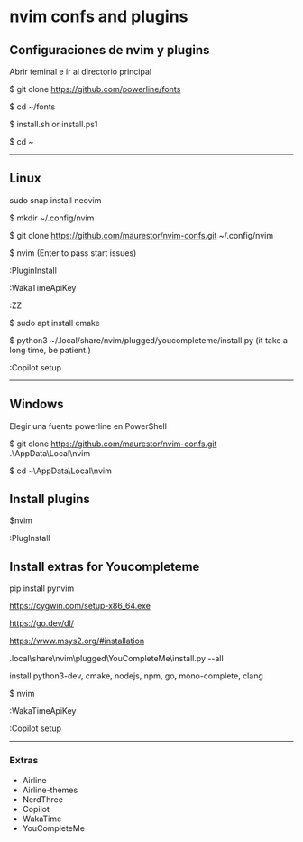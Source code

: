 # nvim confs and plugins

## Configuraciones de nvim y plugins
Abrir teminal e ir al directorio principal

$ git clone https://github.com/powerline/fonts

$ cd ~/fonts

$ install.sh or install.ps1

$ cd ~

---
## Linux
sudo snap install neovim

$ mkdir ~/.config/nvim

$ git clone https://github.com/maurestor/nvim-confs.git ~/.config/nvim    

$ nvim (Enter to pass start issues)

:PluginInstall

:WakaTimeApiKey

:ZZ

$ sudo apt install cmake

$ python3 ~/.local/share/nvim/plugged/youcompleteme/install.py (it take a long time, be patient.)

:Copilot setup

---
## Windows
Elegir una fuente powerline en PowerShell

$ git clone https://github.com/maurestor/nvim-confs.git .\AppData\Local\nvim

$ cd ~\AppData\Local\nvim

## Install plugins
$nvim

:PlugInstall

## Install extras for Youcompleteme

pip install pynvim

https://cygwin.com/setup-x86_64.exe

https://go.dev/dl/

https://www.msys2.org/#installation

.local\share\nvim\plugged\YouCompleteMe\install.py --all

install python3-dev, cmake, nodejs, npm, go, mono-complete, clang

$ nvim

:WakaTimeApiKey

:Copilot setup

---
### Extras
- Airline
- Airline-themes
- NerdThree
- Copilot
- WakaTime
- YouCompleteMe

